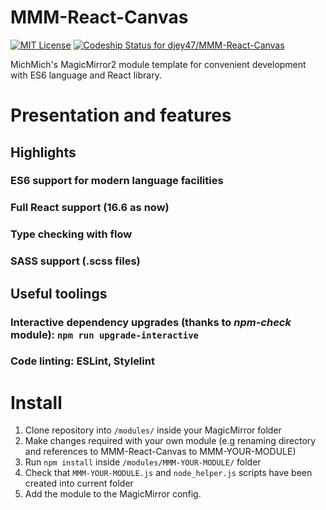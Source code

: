 # MMM-React-Canvas
[ ![MIT License](https://img.shields.io/badge/license-MIT-blue.svg)](http://choosealicense.com/licenses/mit)
[ ![Codeship Status for djey47/MMM-React-Canvas](https://app.codeship.com/projects/80f07310-e0dc-0136-0336-2acefbaa2182/status?branch=master)](https://app.codeship.com/projects/318624)

MichMich's MagicMirror2 module template for convenient development with ES6 language and React library.

# Presentation and features

## Highlights
### ES6 support for modern language facilities
### Full React support (16.6 as now)
### Type checking with flow
### SASS support (.scss files)

## Useful toolings
### Interactive dependency upgrades (thanks to *npm-check* module): `npm run upgrade-interactive`
### Code linting: ESLint, Stylelint

# Install

1. Clone repository into `/modules/` inside your MagicMirror folder
2. Make changes required with your own module (e.g renaming directory and references to MMM-React-Canvas to MMM-YOUR-MODULE)
3. Run `npm install` inside `/modules/MMM-YOUR-MODULE/` folder
4. Check that `MMM-YOUR-MODULE.js` and `node_helper.js` scripts have been created into current folder
5. Add the module to the MagicMirror config.
